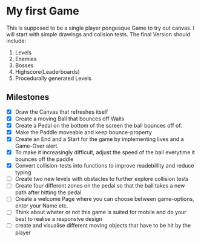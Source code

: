 # My first Game

This is supposed to be a single player pongesque Game to try out canvas. I will start with simple drawings and colision tests. The final Version should include:

1. Levels
1. Enemies
1. Bosses
1. Highscore(Leaderboards)
1. Procedurally generated Levels

## Milestones

- [x] Draw the Canvas that refreshes itself
- [x] Create a moving Ball that bounces off Walls
- [x] Create a Pedal on the bottom of the screen the ball bounces off of.
- [x] Make the Paddle moveable and keep bounce-property
- [x] Create an End and a Start for the game by implementing lives and a Game-Over alert.
- [x] To make it increasingly difficult, adjust the speed of the ball everytime it bounces off the paddle
- [x] Convert collision-tests into functions to improve readebillity and reduce typing
- [ ] Create two new levels with obstacles to further explore collision tests
- [ ] Create four different zones on the pedal so that the ball takes a new path after hitting the pedal
- [ ] Create a welcome Page where you can choose between game-options, enter your Name etc.
- [ ] Think about wheter or not this game is suited for mobile and do your best to realise a responsive design
- [ ] create and visualise different moving objects that have to be hit by the player
